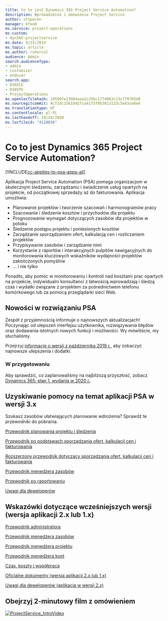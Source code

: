 ```yaml
---
title: Co to jest Dynamics 365 Project Service Automation?
description: Wprowadzenie i omówienie Project Service
author: stsporen
manager: kfend
ms.service: project-operations
ms.custom:
- dyn365-projectservice
ms.date: 9/23/2019
ms.topic: article
ms.author: ruhercul
audience: Admin
search.audienceType:
- admin
- customizer
- enduser
search.app:
- D365CE
- D365PS
- ProjectOperations
ms.openlocfilehash: 19599fe13964aea2c25bc1774063c13cf79703d0
ms.sourcegitcommit: 4cf1dc1561b92fca4175f0b3813133c5e63ce8e6
ms.translationtype: HT
ms.contentlocale: pl-PL
ms.lasthandoff: 10/28/2020
ms.locfileid: "4128026"
---
```

# <a name="what-is-dynamics-365-project-service-automation"></a>Co to jest Dynamics 365 Project Service Automation?

[!INCLUDE[cc-applies-to-psa-apps-all](../includes/cc-applies-to-psa-apps-all.md)]

Aplikacja Project Service Automation (PSA) pomaga organizacjom w skutecznym śledzeniu, zarządzaniu i świadczenie usług opartych na projekcie, od początkowej sprzedaży aż do fakturowania. Aplikacja umożliwia:

- Planowanie projektów i tworzenie szacowań i harmonogramów pracy
- Szacowanie i śledzenie kosztów i przychodów dla projektu
- Prognozowanie wymagań dotyczących zasobów dla projektów w potoku
- Śledzenie postępu projektu i poniesionych kosztów
- Zarządzanie sporządzaniem ofert, kalkulacją cen i rozliczaniem projektów
- Przypisywanie zasobów i zarządzanie nimi
- Korzystanie z raportów i interakcyjnych pulpitów nawigacyjnych do monitorowania kluczowych wskaźników wydajności projektów zakończonych pomyślnie
- ... i nie tylko

Ponadto, aby pomóc w monitorowaniu i kontroli nad kosztami prac opartych na projekcie, indywidualni konsultanci z łatwością wprowadzają i śledzą czas i wydatki związane z projektem za pośrednictwem telefonu komórkowego lub za pomocą przeglądarki sieci Web.

## <a name="whats-new-in-psa"></a>Nowości w rozwiązaniu PSA
Zespół z przyjemnością informuje o najnowszych aktualizacjach! Poczynając od ulepszeń interfejsu użytkownika, rozwiązywania błędów oraz dodawania istotnych nowych funkcji i możliwości. Wy mówiliście, my słuchaliśmy.

Przejrzyj [informacje o wersji z października 2019 r.](https://docs.microsoft.com/dynamics365-release-plan/2019wave2/index), aby zobaczyć najnowsze ulepszenia i dodatki.

### <a name="in-development"></a>W przygotowaniu
Aby sprawdzić, co zaplanowaliśmy na najbliższą przyszłość, zobacz [Dynamics 365: plan 1. wydania w 2020 r.](https://docs.microsoft.com/dynamics365-release-plan/2020wave1/index).

## <a name="get-help-with-psa-version-3x"></a>Uzyskiwanie pomocy na temat aplikacji PSA w wersji 3.x
Szukasz zasobów ułatwiających planowanie wdrożenia? Sprawdź te przewodniki do pobrania.

 [Przewodnik planowania projektu i śledzenia](../psa/implementation-guides/project-planning-tracking.md)

 [Przewodnik po podstawach sporządzania ofert, kalkulacji cen i fakturowania](../psa/implementation-guides/begin-quoting-pricing-billing.md)

 [Rozszerzony przewodnik dotyczący sporządzania ofert, kalkulacji cen i fakturowania](../psa/implementation-guides/adv-quoting-pricing-billing.md)

 [Przewodnik menedżera zasobów](../psa/implementation-guides/resource-management-guide.md)

 [Przewodnik po raportowaniu](../psa/implementation-guides/reporting-guide.md)

 [Uwagi dla deweloperów](../psa/developer-guides/overview-dev-notes-v3.x.md)

## <a name="guidance-for-earlier-versions-app-version-2x-or-1x"></a>Wskazówki dotyczące wcześniejszych wersji (wersja aplikacji 2.x lub 1.x)
 [Przewodnik administratora](../psa/admin-guide.md)

 [Przewodnik menedżera zasobów](../psa/resource-manager-guide.md)

 [Przewodnik menedżera projektu](../psa/project-manager-guide.md)

 [Przewodnik menedżera kont](../psa/account-manager-guide.md)

 [Czas, koszty i współpraca](../psa/time-expense-collaboration-guide.md)

 [Oficjalne dokumenty (wersja aplikacji 2.x lub 1.x)](../psa/white-papers.md)

 [Uwagi dla deweloperów (aplikacja w wersji 2.x)](../psa/developer-guides/add-custom-qoi-forms-v2.x.md)

 ## <a name="watch-a-2-minute-overview-video"></a>Obejrzyj 2-minutowy film z omówieniem
 <a name="heroArea"></a> [![ProjectService_IntroVideo](../psa/media/project-service-intro-video.png "ProjectService_IntroVideo")](https://go.microsoft.com/fwlink/p/?LinkId=799457)


